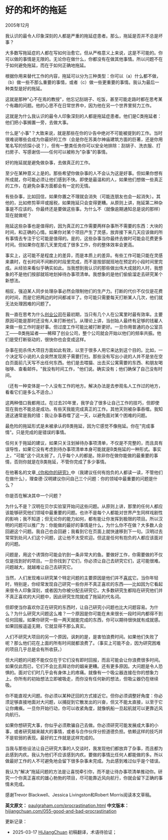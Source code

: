 



# 好的和坏的拖延

2005年12月

我认识的最令人印象深刻的人都是严重的拖延症患者。那么，拖延是否并不总是坏事？

大多数写拖延症的人都在写如何治愈它。但从严格意义上来说，这是不可能的。你可以做的事情是无限的。无论你在做什么，你都没有在做其他事情。所以问题不在于如何避免拖延，而在于如何正确地拖延。

根据你用来替代工作的内容，拖延可以分为三种类型：你可以（a）什么都不做，（b）做一些不那么重要的事情，或者（c）做一些更重要的事情。我认为最后一种类型是好的拖延。

这就是那种"心不在焉的教授"，他忘记刮胡子、吃饭，甚至可能走路时都在思考某个有趣的问题。他的心思不在日常世界中，因为他在另一个世界里努力工作。

这就是为什么我认识的最令人印象深刻的人都是拖延症患者。他们是C类拖延者：他们把小事搁置一旁，去做大事。

什么是"小事"？大致来说，就是那些在你的讣告中绝对不可能被提到的工作。当时很难说哪些会成为你最好的工作（会是你在苏美尔神庙建筑方面的巨著，还是你用笔名写的侦探小说？），但有一整类任务你可以安全地排除：刮胡子、洗衣服、打扫房子、写感谢信——任何可以被称为"杂事"的事情。

好的拖延就是避免做杂事，去做真正的工作。

至少在某种意义上是的。那些希望你做杂事的人不会认为这是好事。但如果你想有所成就，你可能必须让他们感到不快。即使是最温和的人，如果他们想做一些真正的工作，在避免杂事方面都会有一定的无情。

有些杂事，比如回信，如果你置之不理就会消失（可能连朋友也会一起消失）。其他的，比如修剪草坪或报税，如果拖延只会变得更糟。从原则上讲，拖延第二种杂事是不应该的。你最终还是要做这些事。为什么不（就像逾期通知总是说的那样）现在就做呢？

拖延这些杂事也是值得的，因为真正的工作需要两样杂事所不需要的东西：大块的时间，和正确的心情。如果你对某个项目产生了灵感，放弃接下来几天应该做的所有事情去专注于它可能是值得的。是的，这些杂事当你最终去做时可能会花费更多时间。但如果你在那几天里完成了很多工作，你的整体效率会更高。

事实上，这可能不是程度上的差异，而是本质上的差异。有些工作可能只能在灵感来袭时，在长时间不间断的时段里完成，而不是按部就班地在预定的小段时间里完成。从经验来看似乎确实如此。当我想到我认识的那些做出伟大成就的人时，我想象的不是他们按部就班地划掉待办事项清单。我想象的是他们偷偷溜走去研究某个新想法。

相反，强迫某人同步处理杂事必然会限制他们的生产力。打断的代价不仅仅是花费的时间，而是它把两边的时间都减半了。你可能只需要每天打断某人几次，他们就无法处理困难的问题了。

我一直在思考为什么[创业公司](https://hijiangchuan.com/paulgraham/039-How-to-Start-a-Startup)在最初期，当只有几个人在公寓里时最有效率。主要原因可能是那时还没有人来打断他们。从理论上讲，当创始人最终有足够的钱雇人来做一些工作时是好事。但过度工作可能比被打断更好。一旦你用普通的办公室员工——B类拖延者——稀释了创业公司，整个公司就会开始以他们的频率共振。他们是受打断驱动的，很快你也会变成这样。

杂事在扼杀伟大项目方面如此有效，以至于很多人用它来达到这个目的。比如，一个决定写小说的人会突然发现房子需要打扫。那些没有写出小说的人并不是坐在空白页面前几天写不出任何东西。他们是去喂猫、出去买公寓需要的东西、和朋友喝咖啡、查看邮件。"我没有时间工作，"他们说。确实没有；他们确保了自己没有时间。

（还有一种变体是一个人没有工作的地方。解决办法是去参观名人工作过的地方，看看它们是多么不适合。）

这两种借口我都用过。在过去20年里，我学会了很多让自己工作的技巧，但即使现在我也不能总是成功。有些天我能完成真正的工作。其他天则被杂事吞噬。我知道这通常是我的错：我让杂事吞噬了这一天，以避免面对某个困难的问题。

最危险的拖延形式是未被承认的B类拖延，因为它感觉不像拖延。你在"完成事情"。只是完成的是错误的事情。

任何关于拖延的建议，如果只关注划掉待办事项清单，不仅是不完整的，而且具有误导性，如果它没有考虑到待办事项清单本身可能就是B类拖延的一种形式。事实上，"可能"这个词太弱了。几乎每个人的都是。除非你在做你能做的最重要的事情，否则你就是在B类拖延，不管你完成了多少事情。

在他著名的文章[《你和你的研究》](https://hijiangchuan.com/paulgraham/EXTRA041-Richard-Hamming-You-and-Your-Research)中（我建议任何有抱负的人都读一读，不管他们在做什么），理查德·汉明建议你问自己三个问题：你的领域中最重要的问题是什么？

你是否在解决其中一个问题？

为什么不是？汉明在贝尔实验室开始问这些问题。从原则上讲，那里的任何人都应该能够研究他们领域中最重要的问题。也许不是每个人都能对世界产生同样戏剧性的影响；我不知道；但无论你的能力如何，都有能让你发挥到极限的项目。所以汉明的问题可以推广为：你能做的最好的事情是什么，为什么你不在做？大多数人会回避这个问题。我自己也会回避；我看到它在页面上就快速移到下一句。汉明过去常常到处问人们这个问题，这让他不太受欢迎。但这是任何有抱负的人都应该面对的问题。

问题是，用这个诱饵你可能会钓到一条非常大的鱼。要做好工作，你需要做的不仅仅是找到好的项目。一旦你找到了它们，你必须让自己去研究它们，这可能很难。问题越大，就越难让自己去研究它。

当然，人们发现难以研究某个特定问题的主要原因是他们并不[喜欢](https://hijiangchuan.com/paulgraham/038-What-Youll-Wish-Youd-Known)它。当你年轻时，特别是，你经常发现自己研究一些你并不真正喜欢的东西——比如因为它看起来很令人印象深刻，或者因为你被分配去研究它。大多数研究生都陷在研究他们并不真正喜欢的大问题中，因此研究生院就成了拖延的代名词。

但即使当你喜欢你正在研究的东西时，让自己研究小问题也比大问题容易。为什么？为什么研究大问题这么难？一个原因是你可能在未来很长一段时间内都得不到任何回报。如果你研究一些一两天就能完成的东西，你可以期待很快就有成就感。如果回报遥遥无期，它就显得不那么真实。

人们不研究大项目的另一个原因，讽刺的是，是害怕浪费时间。如果他们失败了呢？那么他们花在上面的所有时间就都浪费了。（事实上可能不会，因为研究困难的项目几乎总是会有所收获。）

但大问题的问题不能仅仅在于它们没有即时回报，而且可能会让你浪费很多时间。如果仅此而已，它们不会比去拜访你的姻亲更糟。还有更多原因。大问题是令人恐惧的。面对它们时几乎会有身体上的疼痛。就像有一个吸尘器连接在你的想象力上。你所有的初始想法立即被吸走，而你没有任何新的想法，但吸尘器仍在继续吸。

你不能直视大问题。你必须以某种迂回的方式接近它。但你必须调整好角度：你必须足够直接地面对大问题，以捕捉到它散发出的兴奋，但又不能太直接，以至于它让你瘫痪。一旦你开始行动，你可以收紧角度，就像帆船一旦起航就可以更靠近风向航行。

如果你想研究大事，你似乎必须欺骗自己去做。你必须研究可能发展成大事的小事，或者研究越来越大的事情，或者与合作伙伴分担道德负担。依赖这样的技巧并不是软弱的表现。最好的工作就是这样完成的。

当我与那些设法让自己研究大事的人交谈时，我发现他们都放弃了杂事，而且都为此感到内疚。我认为他们不应该感到内疚。要做的事情比任何人都能做的多。所以做最好工作的人不可避免地会留下很多杂事未完成。为此感到难过似乎是个错误。

我认为"解决"拖延问题的方法是让喜悦牵引你，而不是让待办事项清单推动你。研究一个你真正喜欢的雄心勃勃的项目，尽可能靠近风向航行，你就会留下正确的事情未完成。

感谢Trevor Blackwell、Jessica Livingston和Robert Morris阅读本文草稿。

**英文原文：** [paulgraham.com/procrastination.html](https://paulgraham.com/procrastination.html)
**中文版本：** [hijiangchuan.com/055-good-and-bad-procrastination](https://hijiangchuan.com/055-good-and-bad-procrastination)

更新记录：
- 2025-03-17 [HiJiangChuan](https://hijiangchuan.com) 初稿翻译，术语待验证；
